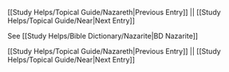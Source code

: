 [[Study Helps/Topical Guide/Nazareth|Previous Entry]]  ||  [[Study Helps/Topical Guide/Near|Next Entry]]

 See [[Study Helps/Bible Dictionary/Nazarite|BD Nazarite]]

[[Study Helps/Topical Guide/Nazareth|Previous Entry]]  ||  [[Study Helps/Topical Guide/Near|Next Entry]]